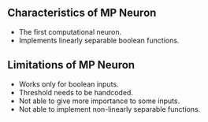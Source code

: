 ## Characteristics of MP Neuron

- The first computational neuron.
- Implements linearly separable boolean functions.

## Limitations of MP Neuron

- Works only for boolean inputs.
- Threshold needs to be handcoded.
- Not able to give more importance to some inputs.
- Not able to implement non-linearly separable functions.